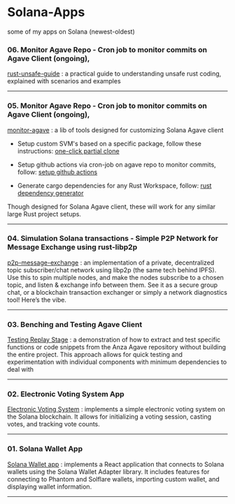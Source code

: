 # Solana-Apps

some of my apps on Solana (newest-oldest)

### 06. Monitor Agave Repo - Cron job to monitor commits on Agave Client (ongoing),
[rust-unsafe-guide](https://github.com/farawaystar/unsafe_rust_guide) : a practical guide to understanding unsafe rust coding, explained with scenarios and examples

---

### 05. Monitor Agave Repo - Cron job to monitor commits on Agave Client (ongoing),
[monitor-agave](https://github.com/farawaystar/agave-monitor) : a lib of tools designed for customizing Solana Agave client

- Setup custom SVM's based on a specific package, follow these instructions: [one-click partial clone](https://github.com/farawaystar/agave-monitor/blob/master/readme_setup_custom_svm.md)

- Setup github actions via cron-job on agave repo to monitor commits, follow: [setup github actions](https://github.com/farawaystar/agave-monitor/blob/master/readme_github_actions.md)

- Generate cargo dependencies for any Rust Workspace, follow: [rust dependency generator](https://github.com/farawaystar/agave-monitor/blob/master/readme_rust_dependency_generator.md)

Though designed for Solana Agave client, these will work for any similar large Rust project setups.

---

### 04. Simulation Solana transactions - Simple P2P Network for Message Exchange using rust-libp2p

[p2p-message-exchange](https://github.com/farawaystar/p2p-message-exchange) : an implementation of a private, decentralized topic subscriber/chat network using libp2p (the same tech behind IPFS). Use this to spin multiple nodes, and make the nodes subscribe to a chosen topic, and listen & exchange info between them. See it as a secure group chat, or a blockchain transaction exchanger or simply a network diagnostics tool! Here’s the vibe.

---

### 03. Benching and Testing Agave Client

[Testing Replay Stage](https://github.com/farawaystar/solana_replay_stage) : a demonstration of how to extract and test specific functions or code snippets from the Anza Agave repository without building the entire project. This approach allows for quick testing and experimentation with individual components with minimum dependencies to deal with

---

### 02. Electronic Voting System App

[Electronic Voting System](https://github.com/farawaystar/electronic_voting_system) : implements a simple electronic voting system on the Solana blockchain. It allows for initializing a voting session, casting votes, and tracking vote counts.

---

### 01. Solana Wallet App

[Solana Wallet app](https://github.com/farawaystar/Solana-wallet-app) : implements a React application that connects to Solana wallets using the Solana Wallet Adapter library. It includes features for connecting to Phantom and Solflare wallets, importing custom wallet, and displaying wallet information.

---
